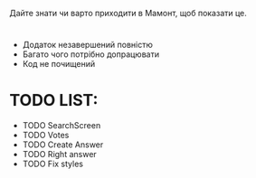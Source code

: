 Дайте знати чи варто приходити в Мамонт, щоб показати це.

# 
  - Додаток незавершений повністю
  - Багато чого потрібно допрацювати
  - Код не почищений
  
# TODO LIST:
* TODO SearchScreen
* TODO Votes
* TODO Create Answer
* TODO Right answer
* TODO Fix styles
